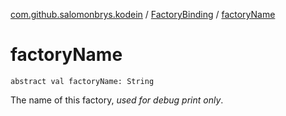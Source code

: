 [com.github.salomonbrys.kodein](../index.md) / [FactoryBinding](index.md) / [factoryName](.)

# factoryName

`abstract val factoryName: String`

The name of this factory, *used for debug print only*.

